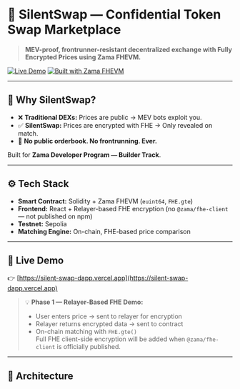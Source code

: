 # 🤫 SilentSwap — Confidential Token Swap Marketplace

> **MEV-proof, frontrunner-resistant decentralized exchange with Fully Encrypted Prices using Zama FHEVM.**

[![Live Demo](https://img.shields.io/badge/demo-live-green?style=for-the-badge)](https://silent-swap-dapp.vercel.app)
[![Built with Zama FHEVM](https://img.shields.io/badge/Built%20with-Zama%20FHEVM-orange?style=for-the-badge)](https://zama.ai)

---

## 🎯 Why SilentSwap?

- ❌ **Traditional DEXs:** Prices are public → MEV bots exploit you.
- ✅ **SilentSwap:** Prices are encrypted with FHE → Only revealed on match.
- 🔐 **No public orderbook. No frontrunning. Ever.**

Built for **Zama Developer Program — Builder Track**.

---

## ⚙️ Tech Stack

- **Smart Contract:** Solidity + Zama FHEVM (`euint64`, `FHE.gte`)
- **Frontend:** React + Relayer-based FHE encryption (no `@zama/fhe-client` — not published on npm)
- **Testnet:** Sepolia
- **Matching Engine:** On-chain, FHE-based price comparison

---

## 🚀 Live Demo

👉 [https://silent-swap-dapp.vercel.app](https://silent-swap-dapp.vercel.app)

> 💡 **Phase 1 — Relayer-Based FHE Demo:**  
> - User enters price → sent to relayer for encryption  
> - Relayer returns encrypted data → sent to contract  
> - On-chain matching with `FHE.gte()`  
> Full FHE client-side encryption will be added when `@zama/fhe-client` is officially published.

---

## 🧩 Architecture
